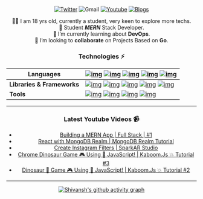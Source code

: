 <!-- ![Banner](https://user-images.githubusercontent.com/87603425/141933741-7c8d48f4-3099-4f2e-bc52-10b49f3f42a3.png) -->
<div align="center">
  
  [![Twitter](https://img.shields.io/static/v1?label=%20&message=ShivanshYadav&color=blue&style=social&logo=twitter)](https://twitter.com/_shivansh_13)
  ![Gmail](https://img.shields.io/badge/-yadavshivansh@gmail.com-c14438?style=social&logo=Gmail&link=mailto:yadavshivansh@gmail.com)
  [![Youtube](https://img.shields.io/badge/-BaconHairCode-darkred?style=social&logo=youtube&link=https://www.youtube.com/channel/UC6r3Wrw3rT7roWDnYdPrbyQ)](https://www.youtube.com/channel/UC6r3Wrw3rT7roWDnYdPrbyQ)
  [![Blogs](https://img.shields.io/static/v1?label=%20&message=Shivansh%20Yadav%20-%20Blogs&color=black&style=social&logo=medium)](https://shivanshyadav13.medium.com/)
  
  🙋‍♂️ I am 18 yrs old, currently a student, very keen to explore more techs.<br>
  🌱 Student ***MERN*** Stack Developer.<br>
  🔭 I’m currently learning about **DevOps**.<br>
  👬‍ I’m looking to **collaborate** on Projects Based on **Go**.<br>
<!--   🤔 I’m looking for help with ...<br> -->
<!--   💬 Ask me about ...<br>
  📫 How to reach me: ...<br>
  😄 Pronouns: ...<br>
  ⚡ Fun fact: ...<br> -->

### Technologies ⚡
  
  | Languages                  | [![img](https://img.shields.io/badge/-Go-FFFFFF?style=social&logo=go)](https://go.dev/)                                         [![img](https://img.shields.io/badge/-Java-FFFFFF?style=social&logo=java)](https://www.java.com/en/)                                                             [![img](https://img.shields.io/badge/-Python-FFFFFF?style=social&logo=Python)](https://www.python.org/)                                                                                                                [![img](https://img.shields.io/badge/-JavaScript-FFFFFF?style=social&logo=javascript)](https://www.javascript.com/)                                              [![img](https://img.shields.io/badge/-MYSQL-FFFFFF?style=social&logo=mysql&color=blue)](https://www.mysql.com/) |
| -------------------------- | ------------------------------------------------------------ |
| **Libraries & Frameworks** | [![img](https://img.shields.io/badge/-React-FFFFFF?style=social&logo=React&color=blueviolet)](https://reactjs.org/)               [![img](https://img.shields.io/badge/-Bootstrap-FFFFFF?style=social&logo=bootstrap)](https://getbootstrap.com/) [![img](https://img.shields.io/badge/-TailWindCSS-FFFFFF?style=social&logo=tailwindcss)](https://getbootstrap.com/)                                                  [![img](https://img.shields.io/badge/-Nodejs-FFFFFF?style=social&logo=Node.js&color=brightgreen)](https://nodejs.dev/)                                                                             [![img](https://img.shields.io/badge/-Express-FFFFFF?style=social&logo=Express&color=black)](https://expressjs.com/) |
| **Tools**                  | [![img](https://img.shields.io/badge/-Github_Pages-FFFFFF?style=social&logo=github&color=blue)](https://pages.github.com/)        [![img](https://img.shields.io/badge/Heroku%20-%23430098.svg?logo=heroku&style=social)](https://www.heroku.com/)                                                 [![img](https://img.shields.io/badge/-Git-FFFFFF?style=social&logo=git)](https://git-scm.com/)                                                                   [![img](https://img.shields.io/badge/-MongoDB-FFFFFF?style=social&logo=mongodb)](https://www.mongodb.com/) |
  
---
  ### Latest Youtube Videos 📹
  
<!-- YOUTUBE-VIDEOS-LIST:START -->
- [Building a MERN App | Full Stack | #1](https://www.youtube.com/watch?v=jq573CGu3SI)
- [React with MongoDB Realm | MongoDB Realm Tutorial](https://www.youtube.com/watch?v=oulJHBQKYuA)
- [Create Instagram Filters | SparkAR Studio](https://www.youtube.com/watch?v=58_GP4fnD6o)
- [Chrome Dinosaur Game 🎮 Using 📜 JavaScript! | Kaboom.Js 💥 Tutorial #3](https://www.youtube.com/watch?v=w4TFHO3fioE)
- [Dinosaur 🦕 Game 🎮 Using 📜 JavaScript! | Kaboom.Js 💥 Tutorial #2](https://www.youtube.com/watch?v=y1TvbD73G-E)
<!-- YOUTUBE-VIDEOS-LIST:END -->
---
  
  [![Shivansh's github activity graph](https://activity-graph.herokuapp.com/graph?username=Shivansh-yadav13&bg_color=000000&color=ffffff&line=42c6ff&point=ffffff&area=true&hide_border=true)](https://github.com/ashutosh00710/github-readme-activity-graph)
</div>
